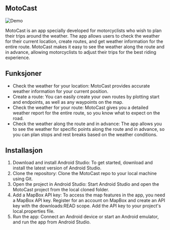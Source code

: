 ## MotoCast

![Demo](./demo.gif)


MotoCast is an app specially developed for motorcyclists who wish to plan their trips around the weather. 
The app allows users to check the weather for their current location, create routes, and get weather information
for the entire route. MotoCast makes it easy to see the weather along the route and in advance, allowing 
motorcyclists to adjust their trips for the best riding experience.

## Funksjoner
* Check the weather for your location: MotoCast provides accurate weather information for your current position.
* Create a route: You can easily create your own routes by plotting start and endpoints, as well as any waypoints on the map.
* Check the weather for your route: MotoCast gives you a detailed weather report for the entire route, so you know what to expect on the road.
* Check the weather along the route and in advance: The app allows you to see the weather for specific points along the route and in advance, so you can plan stops and rest breaks based on the weather conditions.

## Installasjon

1. Download and install Android Studio: To get started, download and install the latest version of Android Studio.
2. Clone the repository: Clone the MotoCast repo to your local machine using Git.
3. Open the project in Android Studio: Start Android Studio and open the MotoCast project from the local cloned folder.
4. Add a MapBox API key: To access the map features in the app, you need a MapBox API key. Register for an account on MapBox and create an API key with the downloads:READ scope. Add the API key to your project's local.properties file.
5. Run the app: Connect an Android device or start an Android emulator, and run the app from Android Studio.

